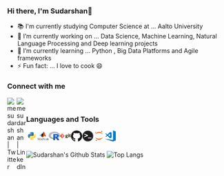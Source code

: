 ### Hi there, I'm Sudarshan👋

- :books: I'm currently studying Computer Science at ... Aalto University
- 🔭 I’m currently working on ... Data Science, Machine Learning, Natural Language Processing and Deep learning projects
- 🌱 I’m currently learning ... Python , Big Data Platforms and Agile frameworks
- ⚡ Fun fact: ... I love to cook 😄 

### Connect with me 

[<img align="left" alt="mesudarshan | Twitter" width="22px" src="https://cdn.jsdelivr.net/npm/simple-icons@v3/icons/twitter.svg" />](https://twitter.com/mesudarshan)
[<img align="left" alt="mesudarshan | LinkedIn" width="22px" src="https://cdn.jsdelivr.net/npm/simple-icons@v3/icons/linkedin.svg" />](https://linkedin.com/in/sudarshan-koirala)

<!-- follow this link -> https://github.com/simple-icons/simple-icons and http://simpleicons.org/.) -> this is how you write comments in markddown too. As you noticed this information is not shown in the readme page. -->
<!-- here is the list -> https://gist.github.com/rxaviers/7360908) -->

<br />

### Languages and Tools

<img align="left" alt="Python" width="26px" src="https://raw.githubusercontent.com/github/explore/80688e429a7d4ef2fca1e82350fe8e3517d3494d/topics/python/python.png" />
<img align="left" alt="Matlab" width="26px" src = "https://raw.githubusercontent.com/github/explore/80688e429a7d4ef2fca1e82350fe8e3517d3494d/topics/matlab/matlab.png" />
<img align="left" alt="R" width="26px" src="https://raw.githubusercontent.com/github/explore/80688e429a7d4ef2fca1e82350fe8e3517d3494d/topics/r/r.png" />
<img align="left" alt="Git" width="26px" src="https://raw.githubusercontent.com/github/explore/80688e429a7d4ef2fca1e82350fe8e3517d3494d/topics/git/git.png" />
<img align="left" alt="GitHub" width="26px" src="https://raw.githubusercontent.com/github/explore/78df643247d429f6cc873026c0622819ad797942/topics/github/github.png" />
<img align="left" alt="Terminal" width="26px" src="https://raw.githubusercontent.com/github/explore/80688e429a7d4ef2fca1e82350fe8e3517d3494d/topics/terminal/terminal.png" />
<img align="left" alt="JupyterNotebook" width="26px" src="https://raw.githubusercontent.com/github/explore/80688e429a7d4ef2fca1e82350fe8e3517d3494d/topics/jupyter-notebook/jupyter-notebook.png" />
<img align="left" alt="Visual Studio Code" width="26px" src="https://raw.githubusercontent.com/github/explore/80688e429a7d4ef2fca1e82350fe8e3517d3494d/topics/visual-studio-code/visual-studio-code.png" />

<br />
<br />

![Sudarshan's Github Stats](https://github-readme-stats.vercel.app/api?username=sudarshan-koirala&show_icons=true&count_private=true) ![Top Langs](https://github-readme-stats.vercel.app/api/top-langs/?username=sudarshan-koirala&layout=compact)
<!-- for details about the github stats -> https://github.com/anuraghazra/github-readme-stats -->
<!-- youtube tutorial to make github profile readme perfect -> https://www.youtube.com/watch?v=n6d4KHSKqGk&t=47s&ab_channel=codeSTACKr)
